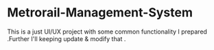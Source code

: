 # Metrorail-Management-System
This is a just UI/UX project with some common functionality I prepared .Further I'll keeping update  &amp; modify that .
